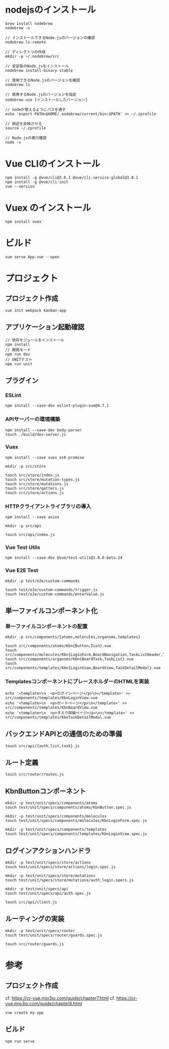 # nodejsのインストール
```
brew install nodebrew
nodebrew -v

// インストールできるNode.jsのバージョンの確認
nodebrew ls-remote

// ディレクトリの作成
mkdir -p ~/.nodebrew/src

// 安定版のNode.jsをインストール
nodebrew install-binary stable

// 使用できるNode.jsのバージョンを確認
nodebrew ls

// 使用するNode.jsのバージョンを指定
nodebrew use [インストールしたバージョン]

// nodeが使えるようにパスを通す
echo 'export PATH=$HOME/.nodebrew/current/bin:$PATH' >> ~/.zprofile

// 設定を反映させる
source ~/.zprofile

// Node.jsの実行確認
node -v
```

# Vue CLIのインストール
```
npm install -g @vue/cli@3.0.1 @vue/cli-service-global@3.0.1
npm install -g @vue/cli-init
vue --version
```

# Vuex のインストール
```
npm install vuex
```

# ビルド
```
vue serve App.vue --open
``` 

# プロジェクト
## プロジェクト作成
```
vue init webpack kanban-app
```

## アプリケーション起動確認
```
// 依存モジュールをインストール
npm install
// 開発モード
npm run dev
// UNITテスト
npm run unit
```

## プラグイン
### ESLint
```
npm install --save-dev eslint-plugin-vue@4.7.1
```

### APIサーバーの環境構築
```
npm install --save-dev body-parser
touch ./build/dev-server.js
```

### Vuex
```
npm install --save vuex es6-promise

mkdir -p src/store

touch src/store/index.js
touch src/store/mutation-types.js
touch src/store/mutations.js
touch src/store/getters.js
touch src/store/actions.js
```

### HTTPクライアントライブラリの導入
```
npm install --save axios

mkdir -p src/api

touch src/api/index.js
```

### Vue Test Utils
```
npm install --save-dev @vue/test-utils@1.0.0-beta.24
```

### Vue E2E Test
```
mkdir -p test/e2e/custom-commands

touch test/e2e/custom-commands/trigger.js
touch test/e2e/custom-commands/enterValue.js
```

## 単一ファイルコンポーネント化
### 単一ファイルコンポーネントの配置
```
mkdir -p src/components/{atoms,molecules,organsms,templates}

touch src/components/atoms/Kbn{Button,Icon}.vue
touch src/components/molecules/Kbn{LoginForm,BoardNavigation,TaskListHeader,TaskForm,TaskCard,TaskDetailForm}.vue
touch src/components/organsms/Kbn{BoardTask,TaskList}.vue
touch src/components/templates/Kbn{LoginView,BoardView,TaskDetailModal}.vue
```

### TemplatesコンポーネントにプレースホルダーのHTMLを実装
```
echo '<template>\n  <p>ログインページ</p>\n</template>' >> src/components/templates/KbnLoginView.vue
echo '<template>\n  <p>ボードページ</p>\n</template>' >> src/components/templates/KbnBoardView.vue
echo '<template>\n  <p>タスク詳細ページ</p>\n</template>' >> src/components/templates/KbnTaskDetailModal.vue
```

## バックエンドAPIとの通信のための準備
```
touch src/api/{auth,list,task}.js
```

## ルート定義
```
touch src/router/routes.js
```

## KbnButtonコンポーネント
```
mkdir -p test/unit/specs/components/atoms
touch test/unit/specs/components/atoms/KbnButton.spec.js

mkdir -p test/unit/specs/components/molecules
touch test/unit/specs/components/molecules/KbnLoginForm.spec.js

mkdir -p test/unit/specs/components/templates
touch test/unit/specs/components/templates/KbnLoginView.spec.js
```

## ログインアクションハンドラ
```
mkdir -p test/unit/specs/store/actions
touch test/unit/specs/store/actions/login.spec.js

mkdir -p test/unit/specs/store/mutations
touch test/unit/specs/store/mutations/auth_login.specs.js

mkdir -p test/unit/specs/api
touch test/unit/specs/api/auth.spec.js

touch src/api/client.js
```

## ルーティングの実装
```
mkdir -p test/unit/specs/router
touch test/unit/specs/router/guards.spec.js

touch src/router/guards.js
```


# 参考
## プロジェクト作成
cf. https://cr-vue.mio3io.com/guide/chapter7.html
cf. https://cr-vue.mio3io.com/guide/chapter8.html
```
vue create my-app
```

## ビルド
```
npm run serve
```
